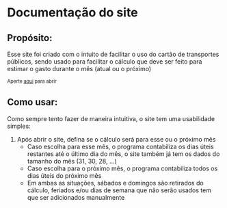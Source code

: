 <h1>Documentação do site</h1>
  <h2>Propósito:</h2>
    <p>Esse site foi criado com o intuito de facilitar o uso do cartão de transportes públicos, sendo usado para facilitar o cálculo que deve ser feito para estimar o gasto durante o mês (atual ou o próximo)</p>
    <p style="font-size:0.8em;">Aperte <a href="https://gbarbosa06.github.io/JavaScript/gastoCartao/" target="_blank">aqui</a> para abrir</p>
  <h2>Como usar: </h2>
    <p>Como sempre tento fazer de maneira intuitiva, o site tem uma usabilidade simples: </p>
    <p>
      <ol>
        <li>Após abrir o site, defina se o cálculo será para esse ou o próximo mês <ul><li>Caso escolha para esse mês, o programa contabiliza os dias úteis restantes até o último dia do mês, o site também já tem os dados do tamanho do mês (31, 30, 28, ...)</li>       <li>Caso escolha para o próximo mês, o programa contabiliza todos os dias úteis do próximo mês</li>      <li>Em ambas as situações, sábados e domingos são retirados do cálculo, feriados e/ou dias de semana que não serão usados tem que ser adicionados manualmente</li></ul> </li>
      </ol>
    </p>
